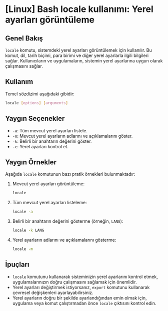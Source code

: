 # [Linux] Bash locale kullanımı: Yerel ayarları görüntüleme

## Genel Bakış
`locale` komutu, sistemdeki yerel ayarları görüntülemek için kullanılır. Bu komut, dil, tarih biçimi, para birimi ve diğer yerel ayarlarla ilgili bilgileri sağlar. Kullanıcıların ve uygulamaların, sistemin yerel ayarlarına uygun olarak çalışmasını sağlar.

## Kullanım
Temel sözdizimi aşağıdaki gibidir:

```bash
locale [options] [arguments]
```

## Yaygın Seçenekler
- `-a`: Tüm mevcut yerel ayarları listele.
- `-m`: Mevcut yerel ayarların adlarını ve açıklamalarını göster.
- `-k`: Belirli bir anahtarın değerini göster.
- `-c`: Yerel ayarları kontrol et.

## Yaygın Örnekler
Aşağıda `locale` komutunun bazı pratik örnekleri bulunmaktadır:

1. Mevcut yerel ayarları görüntüleme:
   ```bash
   locale
   ```

2. Tüm mevcut yerel ayarları listeleme:
   ```bash
   locale -a
   ```

3. Belirli bir anahtarın değerini gösterme (örneğin, `LANG`):
   ```bash
   locale -k LANG
   ```

4. Yerel ayarların adlarını ve açıklamalarını gösterme:
   ```bash
   locale -m
   ```

## İpuçları
- `locale` komutunu kullanarak sisteminizin yerel ayarlarını kontrol etmek, uygulamalarınızın doğru çalışmasını sağlamak için önemlidir.
- Yerel ayarları değiştirmek istiyorsanız, `export` komutunu kullanarak çevresel değişkenleri ayarlayabilirsiniz.
- Yerel ayarların doğru bir şekilde ayarlandığından emin olmak için, uygulama veya komut çalıştırmadan önce `locale` çıktısını kontrol edin.